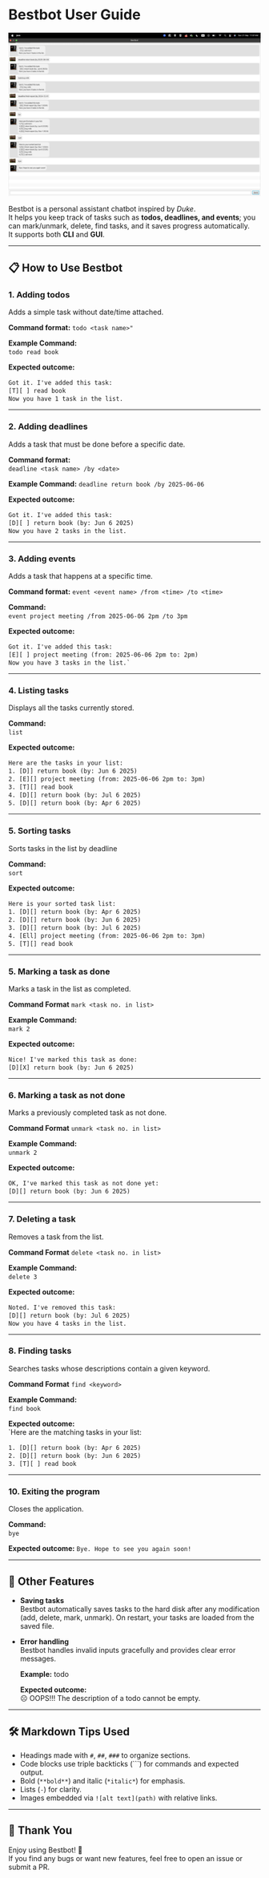 # Bestbot User Guide

![bestbot UI](Ui.png)

Bestbot is a personal assistant chatbot inspired by *Duke*.  
It helps you keep track of tasks such as **todos, deadlines, and events**; you can mark/unmark, delete, find tasks, and it saves progress automatically.  
It supports both **CLI** and **GUI**.

---

## 📋 How to Use Bestbot

### 1. Adding todos
Adds a simple task without date/time attached.

**Command format:**
`todo <task name>"`

**Example Command:**  
`todo read book`

**Expected outcome:**  
````
Got it. I've added this task:
[T][ ] read book
Now you have 1 task in the list.
````

---

### 2. Adding deadlines
Adds a task that must be done before a specific date.

**Command format:**  
`deadline <task name> /by <date>`

**Example Command:**
`deadline return book /by 2025-06-06`

**Expected outcome:**  
````
Got it. I've added this task:
[D][ ] return book (by: Jun 6 2025)
Now you have 2 tasks in the list.
````

---

### 3. Adding events
Adds a task that happens at a specific time.

**Command format:**
`event <event name> /from <time> /to <time>`

**Command:**  
`event project meeting /from 2025-06-06 2pm /to 3pm`

**Expected outcome:**  
````
Got it. I've added this task:
[E][ ] project meeting (from: 2025-06-06 2pm to: 2pm)
Now you have 3 tasks in the list.`
````

---

### 4. Listing tasks
Displays all the tasks currently stored.

**Command:**  
`list`

**Expected outcome:**  
````
Here are the tasks in your list:
1. [D]] return book (by: Jun 6 2025)
2. [E][] project meeting (from: 2025-06-06 2pm to: 3pm)
3. [T][] read book
4. [D][] return book (by: Jul 6 2025)
5. [D][] return book (by: Apr 6 2025)
````

---

### 5. Sorting tasks
Sorts tasks in the list by deadline

**Command:**  
`sort`

**Expected outcome:**  
````
Here is your sorted task list:
1. [D][] return book (by: Apr 6 2025)
2. [D][] return book (by: Jun 6 2025)
3. [D][] return book (by: Jul 6 2025)
4. [Ell] project meeting (from: 2025-06-06 2pm to: 3pm)
5. [T][] read book
````

---

### 5. Marking a task as done
Marks a task in the list as completed.

**Command Format**
`mark <task no. in list>`

**Example Command:**  
`mark 2`

**Expected outcome:**  
````
Nice! I've marked this task as done:
[D][X] return book (by: Jun 6 2025)
````

---

### 6. Marking a task as not done
Marks a previously completed task as not done.

**Command Format**
`unmark <task no. in list>`

**Example Command:**  
`unmark 2`

**Expected outcome:**  
````
OK, I've marked this task as not done yet:
[D][] return book (by: Jun 6 2025)
````

---

### 7. Deleting a task
Removes a task from the list.

**Command Format**
`delete <task no. in list>`

**Example Command:**  
`delete 3`

**Expected outcome:**  
````
Noted. I've removed this task:
[D][] return book (by: Jul 6 2025)
Now you have 4 tasks in the list.
````

---

### 8. Finding tasks
Searches tasks whose descriptions contain a given keyword.

**Command Format**
`find <keyword>`

**Example Command:**  
`find book`

**Expected outcome:**  
`Here are the matching tasks in your list:
```
1. [D][] return book (by: Apr 6 2025)
2. [D][] return book (by: Jun 6 2025)
3. [T][ ] read book
```

---

### 10. Exiting the program
Closes the application.

**Command:**  
`bye`

**Expected outcome:**
`Bye. Hope to see you again soon!`


---

## 💾 Other Features

- **Saving tasks**  
  Bestbot automatically saves tasks to the hard disk after any modification (add, delete, mark, unmark). On restart, your tasks are loaded from the saved file.

- **Error handling**  
  Bestbot handles invalid inputs gracefully and provides clear error messages.

  **Example:**
  todo

  **Expected outcome:**  
  ☹ OOPS!!! The description of a todo cannot be empty.

---

## 🛠 Markdown Tips Used

- Headings made with `#`, `##`, `###` to organize sections.
- Code blocks use triple backticks (```) for commands and expected output.
- Bold (`**bold**`) and italic (`*italic*`) for emphasis.
- Lists (`-`) for clarity.
- Images embedded via `![alt text](path)` with relative links.

---

## 🙌 Thank You
Enjoy using Bestbot! 🚀  
If you find any bugs or want new features, feel free to open an issue or submit a PR.
